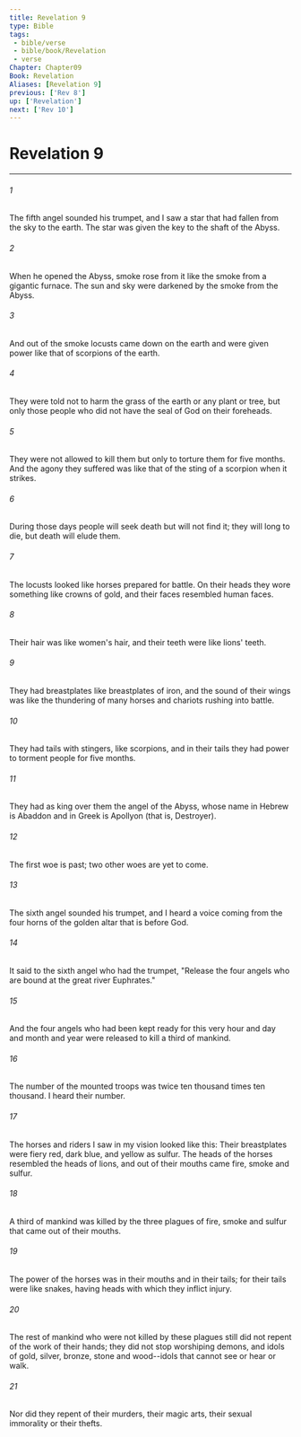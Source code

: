 ```yaml
---
title: Revelation 9
type: Bible
tags:
 - bible/verse
 - bible/book/Revelation
 - verse
Chapter: Chapter09
Book: Revelation
Aliases: [Revelation 9]
previous: ['Rev 8']
up: ['Revelation']
next: ['Rev 10']
---
```

# Revelation 9

***


###### 1 
The fifth angel sounded his trumpet, and I saw a star that had fallen from the sky to the earth. The star was given the key to the shaft of the Abyss. 

###### 2 
When he opened the Abyss, smoke rose from it like the smoke from a gigantic furnace. The sun and sky were darkened by the smoke from the Abyss. 

###### 3 
And out of the smoke locusts came down on the earth and were given power like that of scorpions of the earth. 

###### 4 
They were told not to harm the grass of the earth or any plant or tree, but only those people who did not have the seal of God on their foreheads. 

###### 5 
They were not allowed to kill them but only to torture them for five months. And the agony they suffered was like that of the sting of a scorpion when it strikes. 

###### 6 
During those days people will seek death but will not find it; they will long to die, but death will elude them. 

###### 7 
The locusts looked like horses prepared for battle. On their heads they wore something like crowns of gold, and their faces resembled human faces. 

###### 8 
Their hair was like women's hair, and their teeth were like lions' teeth. 

###### 9 
They had breastplates like breastplates of iron, and the sound of their wings was like the thundering of many horses and chariots rushing into battle. 

###### 10 
They had tails with stingers, like scorpions, and in their tails they had power to torment people for five months. 

###### 11 
They had as king over them the angel of the Abyss, whose name in Hebrew is Abaddon and in Greek is Apollyon (that is, Destroyer). 

###### 12 
The first woe is past; two other woes are yet to come. 

###### 13 
The sixth angel sounded his trumpet, and I heard a voice coming from the four horns of the golden altar that is before God. 

###### 14 
It said to the sixth angel who had the trumpet, "Release the four angels who are bound at the great river Euphrates." 

###### 15 
And the four angels who had been kept ready for this very hour and day and month and year were released to kill a third of mankind. 

###### 16 
The number of the mounted troops was twice ten thousand times ten thousand. I heard their number. 

###### 17 
The horses and riders I saw in my vision looked like this: Their breastplates were fiery red, dark blue, and yellow as sulfur. The heads of the horses resembled the heads of lions, and out of their mouths came fire, smoke and sulfur. 

###### 18 
A third of mankind was killed by the three plagues of fire, smoke and sulfur that came out of their mouths. 

###### 19 
The power of the horses was in their mouths and in their tails; for their tails were like snakes, having heads with which they inflict injury. 

###### 20 
The rest of mankind who were not killed by these plagues still did not repent of the work of their hands; they did not stop worshiping demons, and idols of gold, silver, bronze, stone and wood--idols that cannot see or hear or walk. 

###### 21 
Nor did they repent of their murders, their magic arts, their sexual immorality or their thefts. 
